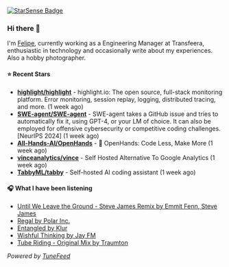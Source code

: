 <a href="https://starsense.app/developer-types" target="_blank"><img src="https://starsense.app/api/badge/?user=valtlfelipe" alt="StarSense Badge"></a>

### Hi there 👋

I'm [Felipe](https://felipevm.com), currently working as a Engineering Manager at Transfeera, enthusiastic in technology and occasionally write about my experiences. Also a hobby photographer.

#### ⭐ Recent Stars
- **[highlight/highlight](https://github.com/highlight/highlight)** - highlight.io: The open source, full-stack monitoring platform. Error monitoring, session replay, logging, distributed tracing, and more. (1 week ago)
- **[SWE-agent/SWE-agent](https://github.com/SWE-agent/SWE-agent)** - SWE-agent takes a GitHub issue and tries to automatically fix it, using GPT-4, or your LM of choice. It can also be employed for offensive cybersecurity or competitive coding challenges. [NeurIPS 2024]  (1 week ago)
- **[All-Hands-AI/OpenHands](https://github.com/All-Hands-AI/OpenHands)** - 🙌 OpenHands: Code Less, Make More (1 week ago)
- **[vinceanalytics/vince](https://github.com/vinceanalytics/vince)** - Self Hosted Alternative To Google Analytics (1 week ago)
- **[TabbyML/tabby](https://github.com/TabbyML/tabby)** - Self-hosted AI coding assistant (1 week ago)

#### 🎧 What I have been listening
- [Until We Leave the Ground - Steve James Remix by Emmit Fenn, Steve James](https://open.spotify.com/track/3LX6Bv3jfbABw1KQsYOYtZ)
- [Regal by Polar Inc.](https://open.spotify.com/track/1yiLmcHovufRMfOgxqSsfI)
- [Entangled by Klur](https://open.spotify.com/track/4A5Ebpn121lJi0UfGTXqUD)
- [Wishful Thinking by Jay FM](https://open.spotify.com/track/3h92POKPLz8JV7bVXMZJYb)
- [Tube Riding - Original Mix by Traumton](https://open.spotify.com/track/3bOHZkE9lIAwYaqlNEpAoF)

_Powered by [TuneFeed](https://tunefeed.app?ref=github.com)_


